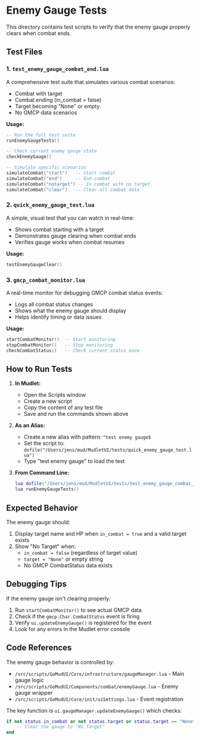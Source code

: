 # Enemy Gauge Tests

This directory contains test scripts to verify that the enemy gauge properly clears when combat ends.

## Test Files

### 1. `test_enemy_gauge_combat_end.lua`
A comprehensive test suite that simulates various combat scenarios:
- Combat with target
- Combat ending (in_combat = false)
- Target becoming "None" or empty
- No GMCP data scenarios

**Usage:**
```lua
-- Run the full test suite
runEnemyGaugeTests()

-- Check current enemy gauge state
checkEnemyGauge()

-- Simulate specific scenarios
simulateCombat("start")   -- Start combat
simulateCombat("end")     -- End combat
simulateCombat("notarget") -- In combat with no target
simulateCombat("clear")   -- Clear all combat data
```

### 2. `quick_enemy_gauge_test.lua`
A simple, visual test that you can watch in real-time:
- Shows combat starting with a target
- Demonstrates gauge clearing when combat ends
- Verifies gauge works when combat resumes

**Usage:**
```lua
testEnemyGaugeClear()
```

### 3. `gmcp_combat_monitor.lua`
A real-time monitor for debugging GMCP combat status events:
- Logs all combat status changes
- Shows what the enemy gauge should display
- Helps identify timing or data issues

**Usage:**
```lua
startCombatMonitor()  -- Start monitoring
stopCombatMonitor()   -- Stop monitoring
checkCombatStatus()   -- Check current status once
```

## How to Run Tests

1. **In Mudlet:**
   - Open the Scripts window
   - Create a new script
   - Copy the content of any test file
   - Save and run the commands shown above

2. **As an Alias:**
   - Create a new alias with pattern: `^test enemy gauge$`
   - Set the script to: `dofile("/Users/jens/mud/MudletUI/tests/quick_enemy_gauge_test.lua")`
   - Type "test enemy gauge" to load the test

3. **From Command Line:**
   ```lua
   lua dofile("/Users/jens/mud/MudletUI/tests/test_enemy_gauge_combat_end.lua")
   lua runEnemyGaugeTests()
   ```

## Expected Behavior

The enemy gauge should:
1. Display target name and HP when `in_combat = true` and a valid target exists
2. Show "No Target" when:
   - `in_combat = false` (regardless of target value)
   - `target = "None"` or empty string
   - No GMCP CombatStatus data exists

## Debugging Tips

If the enemy gauge isn't clearing properly:
1. Run `startCombatMonitor()` to see actual GMCP data
2. Check if the `gmcp.Char.CombatStatus` event is firing
3. Verify `ui.updateEnemyGauge()` is registered for the event
4. Look for any errors in the Mudlet error console

## Code References

The enemy gauge behavior is controlled by:
- `/src/scripts/GoMudUI/Core/infrastructure/gaugeManager.lua` - Main gauge logic
- `/src/scripts/GoMudUI/Components/combat/enemyGauge.lua` - Enemy gauge wrapper
- `/src/scripts/GoMudUI/Core/init/uiSettings.lua` - Event registration

The key function is `ui.gaugeManager.updateEnemyGauge()` which checks:
```lua
if not status.in_combat or not status.target or status.target == "None" or status.target == "" then
    -- Clear the gauge to "No Target"
end
```